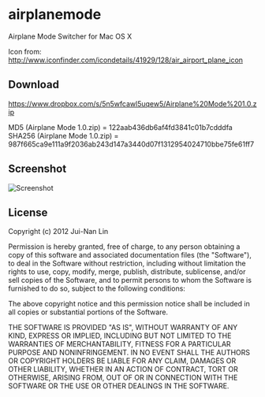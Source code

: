 airplanemode
============

Airplane Mode Switcher for Mac OS X

Icon from: http://www.iconfinder.com/icondetails/41929/128/air_airport_plane_icon

Download
--------

https://www.dropbox.com/s/5n5wfcawl5uqew5/Airplane%20Mode%201.0.zip

MD5 (Airplane Mode 1.0.zip) = 122aab436db6af4fd3841c01b7cdddfa
SHA256 (Airplane Mode 1.0.zip) = 987f665ca9e111a9f2036ab243d147a3440d07f1312954024710bbe75fe61ff7

Screenshot
---------

![Screenshot](https://raw.github.com/jnlin/airplanemode/master/docs/screenshot.png)

License
-------

Copyright (c) 2012 Jui-Nan Lin

Permission is hereby granted, free of charge, to any person obtaining a copy of this software and associated documentation files (the "Software"), to deal in the Software without restriction, including without limitation the rights to use, copy, modify, merge, publish, distribute, sublicense, and/or sell copies of the Software, and to permit persons to whom the Software is furnished to do so, subject to the following conditions:

The above copyright notice and this permission notice shall be included in all copies or substantial portions of the Software.

THE SOFTWARE IS PROVIDED "AS IS", WITHOUT WARRANTY OF ANY KIND, EXPRESS OR IMPLIED, INCLUDING BUT NOT LIMITED TO THE WARRANTIES OF MERCHANTABILITY, FITNESS FOR A PARTICULAR PURPOSE AND NONINFRINGEMENT. IN NO EVENT SHALL THE AUTHORS OR COPYRIGHT HOLDERS BE LIABLE FOR ANY CLAIM, DAMAGES OR OTHER LIABILITY, WHETHER IN AN ACTION OF CONTRACT, TORT OR OTHERWISE, ARISING FROM, OUT OF OR IN CONNECTION WITH THE SOFTWARE OR THE USE OR OTHER DEALINGS IN THE SOFTWARE.
